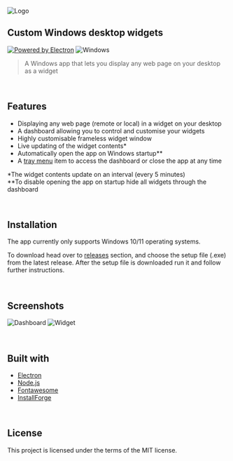 ![Logo](https://i.imgur.com/1adEOvh.png)
## Custom Windows desktop widgets

[![Powered by Electron](https://i.imgur.com/MZqkD2n.png)](http://electronjs.org/) ![Windows](https://img.shields.io/badge/Windows-0078D6?style=for-the-badge&logo=windows&logoColor=white)
&nbsp;
>A Windows app that lets you display any web page on your desktop as a widget

&nbsp;
## Features

- Displaying any web page (remote or local) in a widget on your desktop
- A dashboard allowing you to control and customise your widgets
- Highly customisable frameless widget window
- Live updating of the widget contents*
- Automatically open the app on Windows startup**
- A [tray menu](https://i.imgur.com/V5P7dPA.png) item to access the dashboard or close the app at any time

*The widget contents update on an interval (every 5 minutes)<br />
**To disable opening the app on startup hide all widgets through the dashboard

&nbsp;
## Installation

The app currently only supports Windows 10/11 operating systems.

To download head over to [releases](https://github.com/tokicdev/Custom-Widget-App/releases) section, and choose the setup file (.exe) from the latest release.
After the setup file is downloaded run it and follow further instructions.

&nbsp;
## Screenshots

![Dashboard](https://i.imgur.com/GBn14ab.png)
![Widget](https://i.imgur.com/VwUWsLS.png)

&nbsp;
## Built with
- [Electron](https://www.electronjs.org/)
- [Node.js](http://nodejs.org)
- [Fontawesome](https://fontawesome.com/)
- [InstallForge](https://installforge.net/)

&nbsp;
## License

This project is licensed under the terms of the MIT license.